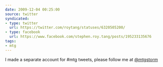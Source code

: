 ```yaml
---
date: 2009-12-04 00:25:00
source: twitter
syndicated:
- type: twitter
  url: https://twitter.com/roytang/statuses/6320505200/
- type: facebook
  url: https://www.facebook.com/stephen.roy.tang/posts/195233135676
tags:
- mtg
---
```


I made a separate account for #mtg tweets, please follow me at [@mtgstorm](https://twitter.com/mtgstorm/)
